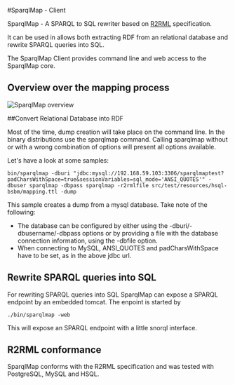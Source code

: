 #SparqlMap - Client


SparqlMap - A SPARQL to SQL rewriter based on [R2RML](http://www.w3.org/TR/r2rml/) specification.

It can be used in allows both extracting RDF from an relational database and rewrite SPARQL queries into SQL.

The SparqlMap Client provides command line and web access to the SparqlMap core.


## Overview over the mapping process

![SparqlMap overview](https://raw.github.com/tomatophantastico/sparqlmap/doc/doc/sparqlMap.png)



##Convert Relational Database into RDF

Most of the time, dump creation will take place on the command line.
In the binary distributions use the sparqlmap command. 
Calling sparqlmap without or with a wrong combination of options will present all options available.

Let's have a look at some samples:

```shell
bin/sparqlmap -dburi "jdbc:mysql://192.168.59.103:3306/sparqlmaptest?padCharsWithSpace=true&sessionVariables=sql_mode='ANSI_QUOTES'" -dbuser sparqlmap -dbpass sparqlmap -r2rmlfile src/test/resources/hsql-bsbm/mapping.ttl -dump   
```
This sample creates a dump from a mysql database. Take note of the following:
* The database can be configured by either using the -dburi/-dbusername/-dbpass options or by providing a file with the database connection information, using the -dbfile option.
* When connecting to MySQL, ANSI_QUOTES and padCharsWithSpace have to be set, as in the above jdbc url.





## Rewrite SPARQL queries into SQL

For rewriting SPARQL queries into SQL SparqlMap can expose a SPARQL endpoint by an embedded tomcat.
The enpoint is started by 
```shell
./bin/sparqlmap -web
```
This will expose an SPARQL endpoint with a little snorql interface.

## R2RML conformance

SparqlMap conforms with the R2RML specification and was tested with PostgreSQL, MySQL and HSQL.
